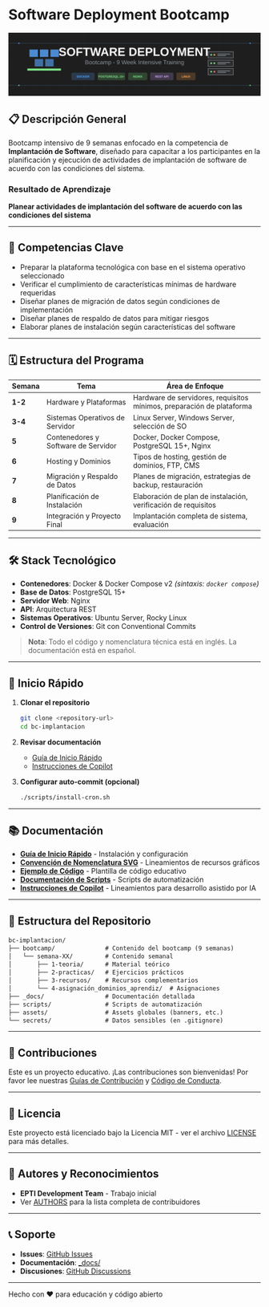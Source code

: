 # Software Deployment Bootcamp

![Banner](./assets/banner-bootcamp.svg)

## 📋 Descripción General

Bootcamp intensivo de 9 semanas enfocado en la competencia de **Implantación de Software**, diseñado para capacitar a los participantes en la planificación y ejecución de actividades de implantación de software de acuerdo con las condiciones del sistema.

### Resultado de Aprendizaje

**Planear actividades de implantación del software de acuerdo con las condiciones del sistema**

---

## 🎯 Competencias Clave

- Preparar la plataforma tecnológica con base en el sistema operativo seleccionado
- Verificar el cumplimiento de características mínimas de hardware requeridas
- Diseñar planes de migración de datos según condiciones de implementación
- Diseñar planes de respaldo de datos para mitigar riesgos
- Elaborar planes de instalación según características del software

---

## 🗓️ Estructura del Programa

| Semana  | Tema                                 | Área de Enfoque                                                          |
| ------- | ------------------------------------ | ------------------------------------------------------------------------ |
| **1-2** | Hardware y Plataformas               | Hardware de servidores, requisitos mínimos, preparación de plataforma    |
| **3-4** | Sistemas Operativos de Servidor      | Linux Server, Windows Server, selección de SO                            |
| **5**   | Contenedores y Software de Servidor  | Docker, Docker Compose, PostgreSQL 15+, Nginx                            |
| **6**   | Hosting y Dominios                   | Tipos de hosting, gestión de dominios, FTP, CMS                          |
| **7**   | Migración y Respaldo de Datos        | Planes de migración, estrategias de backup, restauración                 |
| **8**   | Planificación de Instalación         | Elaboración de plan de instalación, verificación de requisitos           |
| **9**   | Integración y Proyecto Final         | Implantación completa de sistema, evaluación                             |

---

## 🛠️ Stack Tecnológico

- **Contenedores**: Docker & Docker Compose v2 _(sintaxis: `docker compose`)_
- **Base de Datos**: PostgreSQL 15+
- **Servidor Web**: Nginx
- **API**: Arquitectura REST
- **Sistemas Operativos**: Ubuntu Server, Rocky Linux
- **Control de Versiones**: Git con Conventional Commits

> **Nota**: Todo el código y nomenclatura técnica está en inglés. La documentación está en español.

---

## 🚀 Inicio Rápido

1. **Clonar el repositorio**

   ```bash
   git clone <repository-url>
   cd bc-implantacion
   ```

2. **Revisar documentación**

   - [Guía de Inicio Rápido](./_docs/QUICK-START.md)
   - [Instrucciones de Copilot](./.github/copilot-instructions.md)

3. **Configurar auto-commit (opcional)**
   ```bash
   ./scripts/install-cron.sh
   ```

---

## 📚 Documentación

- **[Guía de Inicio Rápido](./_docs/QUICK-START.md)** - Instalación y configuración
- **[Convención de Nomenclatura SVG](./_docs/CAMBIOS-NOMENCLATURA-SVG.md)** - Lineamientos de recursos gráficos
- **[Ejemplo de Código](./_docs/ejemplo-codigo-comentado.yml)** - Plantilla de código educativo
- **[Documentación de Scripts](./scripts/README.md)** - Scripts de automatización
- **[Instrucciones de Copilot](./.github/copilot-instructions.md)** - Lineamientos para desarrollo asistido por IA

---

## 📂 Estructura del Repositorio

```
bc-implantacion/
├── bootcamp/              # Contenido del bootcamp (9 semanas)
│   └── semana-XX/         # Contenido semanal
│       ├── 1-teoria/      # Material teórico
│       ├── 2-practicas/   # Ejercicios prácticos
│       ├── 3-recursos/    # Recursos complementarios
│       └── 4-asignación_dominios_aprendiz/  # Asignaciones
├── _docs/                 # Documentación detallada
├── scripts/               # Scripts de automatización
├── assets/                # Assets globales (banners, etc.)
└── secrets/               # Datos sensibles (en .gitignore)
```

---

## 🤝 Contribuciones

Este es un proyecto educativo. ¡Las contribuciones son bienvenidas! Por favor lee nuestras [Guías de Contribución](./CONTRIBUTING.md) y [Código de Conducta](./CODE_OF_CONDUCT.md).

---

## 📄 Licencia

Este proyecto está licenciado bajo la Licencia MIT - ver el archivo [LICENSE](./LICENSE) para más detalles.

---

## 👥 Autores y Reconocimientos

- **EPTI Development Team** - Trabajo inicial
- Ver [AUTHORS](./AUTHORS.md) para la lista completa de contribuidores

---

## 📞 Soporte

- **Issues**: [GitHub Issues](../../issues)
- **Documentación**: [_docs/](./_docs/)
- **Discusiones**: [GitHub Discussions](../../discussions)

---

Hecho con ❤️ para educación y código abierto

